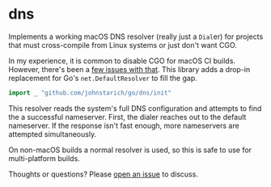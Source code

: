 # dns

Implements a working macOS DNS resolver (really just a `Dial`er) for projects that must cross-compile from Linux systems or just don't want CGO.

In my experience, it is common to disable CGO for macOS CI builds. However, there's been a [few issues with that][golang-issue]. This library adds a drop-in replacement for Go's `net.DefaultResolver` to fill the gap.

```go
import _ "github.com/johnstarich/go/dns/init"
```

This resolver reads the system's full DNS configuration and attempts to find the a successful nameserver. First, the dialer reaches out to the default nameserver. If the response isn't fast enough, more nameservers are attempted simultaneously.

On non-macOS builds a normal resolver is used, so this is safe to use for multi-platform builds.

Thoughts or questions? Please [open an issue](https://github.com/JohnStarich/go/issues/new) to discuss.

[golang-issue]: https://github.com/golang/go/issues/12524
